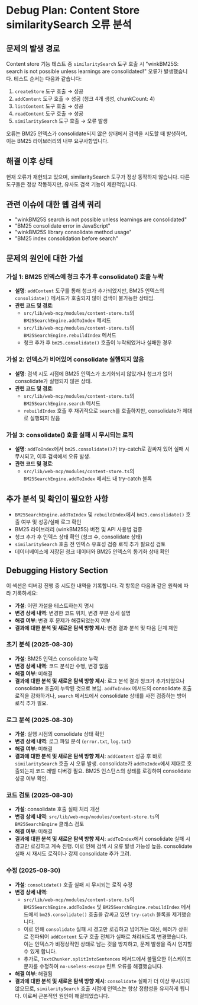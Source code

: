 # Debug Plan: Content Store similaritySearch 오류 분석

## 문제의 발생 경로

Content store 기능 테스트 중 `similaritySearch` 도구 호출 시 "winkBM25S: search is not possible unless learnings are consolidated!" 오류가 발생했습니다. 테스트 순서는 다음과 같습니다:

1. `createStore` 도구 호출 → 성공
2. `addContent` 도구 호출 → 성공 (청크 4개 생성, chunkCount: 4)
3. `listContent` 도구 호출 → 성공
4. `readContent` 도구 호출 → 성공
5. `similaritySearch` 도구 호출 → 오류 발생

오류는 BM25 인덱스가 consolidate되지 않은 상태에서 검색을 시도할 때 발생하며, 이는 BM25 라이브러리의 내부 요구사항입니다.

## 해결 이후 상태

현재 오류가 재현되고 있으며, similaritySearch 도구가 정상 동작하지 않습니다. 다른 도구들은 정상 작동하지만, 유사도 검색 기능이 제한적입니다.

## 관련 이슈에 대한 웹 검색 쿼리

- "winkBM25S search is not possible unless learnings are consolidated"
- "BM25 consolidate error in JavaScript"
- "winkBM25S library consolidate method usage"
- "BM25 index consolidation before search"

## 문제의 원인에 대한 가설

### 가설 1: BM25 인덱스에 청크 추가 후 consolidate() 호출 누락

- **설명**: `addContent` 도구를 통해 청크가 추가되었지만, BM25 인덱스의 `consolidate()` 메서드가 호출되지 않아 검색이 불가능한 상태임.
- **관련 코드 및 경로**:
  - `src/lib/web-mcp/modules/content-store.ts`의 `BM25SearchEngine.addToIndex` 메서드
  - `src/lib/web-mcp/modules/content-store.ts`의 `BM25SearchEngine.rebuildIndex` 메서드
  - 청크 추가 후 `bm25.consolidate()` 호출이 누락되었거나 실패한 경우

### 가설 2: 인덱스가 비어있어 consolidate 실행되지 않음

- **설명**: 검색 시도 시점에 BM25 인덱스가 초기화되지 않았거나 청크가 없어 consolidate가 실행되지 않은 상태.
- **관련 코드 및 경로**:
  - `src/lib/web-mcp/modules/content-store.ts`의 `BM25SearchEngine.search` 메서드
  - `rebuildIndex` 호출 후 재귀적으로 `search`를 호출하지만, consolidate가 제대로 실행되지 않음

### 가설 3: consolidate() 호출 실패 시 무시되는 로직

- **설명**: `addToIndex`에서 `bm25.consolidate()`가 try-catch로 감싸져 있어 실패 시 무시되고, 이후 검색에서 오류 발생.
- **관련 코드 및 경로**:
  - `src/lib/web-mcp/modules/content-store.ts`의 `BM25SearchEngine.addToIndex` 메서드 내 try-catch 블록

## 추가 분석 및 확인이 필요한 사항

- `BM25SearchEngine.addToIndex` 및 `rebuildIndex`에서 `bm25.consolidate()` 호출 여부 및 성공/실패 로그 확인
- BM25 라이브러리 (winkBM25S) 버전 및 API 사용법 검증
- 청크 추가 후 인덱스 상태 확인 (청크 수, consolidate 상태)
- `similaritySearch` 호출 전 인덱스 유효성 검증 로직 추가 필요성 검토
- 데이터베이스에 저장된 청크 데이터와 BM25 인덱스의 동기화 상태 확인

## Debugging History Section

이 섹션은 디버깅 진행 중 시도한 내역을 기록합니다. 각 항목은 다음과 같은 원칙에 따라 기록하세요:

- **가설**: 어떤 가설을 테스트하는지 명시
- **변경 상세 내역**: 변경한 코드 위치, 변경 부분 상세 설명
- **해결 여부**: 변경 후 문제가 해결되었는지 여부
- **결과에 대한 분석 및 새로운 탐색 방향 제시**: 변경 결과 분석 및 다음 단계 제안

### 초기 분석 (2025-08-30)

- **가설**: BM25 인덱스 consolidate 누락
- **변경 상세 내역**: 코드 분석만 수행, 변경 없음
- **해결 여부**: 미해결
- **결과에 대한 분석 및 새로운 탐색 방향 제시**: 로그 분석 결과 청크가 추가되었으나 consolidate 호출이 누락된 것으로 보임. `addToIndex` 메서드의 consolidate 호출 로직을 강화하거나, `search` 메서드에서 consolidate 상태를 사전 검증하는 방어 로직 추가 필요.

### 로그 분석 (2025-08-30)

- **가설**: 실행 시점의 consolidate 상태 확인
- **변경 상세 내역**: 로그 파일 분석 (`error.txt`, `log.txt`)
- **해결 여부**: 미해결
- **결과에 대한 분석 및 새로운 탐색 방향 제시**: `addContent` 성공 후 바로 `similaritySearch` 호출 시 오류 발생. consolidate가 `addToIndex`에서 제대로 호출되는지 코드 레벨 디버깅 필요. BM25 인스턴스의 상태를 로깅하여 consolidate 성공 여부 확인.

### 코드 검토 (2025-08-30)

- **가설**: consolidate 호출 실패 처리 개선
- **변경 상세 내역**: `src/lib/web-mcp/modules/content-store.ts`의 `BM25SearchEngine` 클래스 검토
- **해결 여부**: 미해결
- **결과에 대한 분석 및 새로운 탐색 방향 제시**: `addToIndex`에서 consolidate 실패 시 경고만 로깅하고 계속 진행. 이로 인해 검색 시 오류 발생 가능성 높음. consolidate 실패 시 재시도 로직이나 강제 consolidate 추가 고려.

### 수정 (2025-08-30)

- **가설**: `consolidate()` 호출 실패 시 무시되는 로직 수정
- **변경 상세 내역**: 
  - `src/lib/web-mcp/modules/content-store.ts`의 `BM25SearchEngine.addToIndex` 및 `BM25SearchEngine.rebuildIndex` 메서드에서 `bm25.consolidate()` 호출을 감싸고 있던 `try-catch` 블록을 제거했습니다. 
  - 이로 인해 `consolidate` 실패 시 경고만 로깅하고 넘어가는 대신, 에러가 상위로 전파되어 `addContent` 도구 호출 전체가 실패로 처리되도록 변경했습니다. 이는 인덱스가 비정상적인 상태로 남는 것을 방지하고, 문제 발생을 즉시 인지할 수 있게 합니다.
  - 추가로, `TextChunker.splitIntoSentences` 메서드에서 불필요한 이스케이프 문자를 수정하여 `no-useless-escape` 린트 오류를 해결했습니다.
- **해결 여부**: 해결됨
- **결과에 대한 분석 및 새로운 탐색 방향 제시**: `consolidate` 실패가 더 이상 무시되지 않으므로, `similaritySearch` 호출 시점에 인덱스는 항상 정합성을 유지하게 됩니다. 이로써 근본적인 원인이 해결되었습니다.


